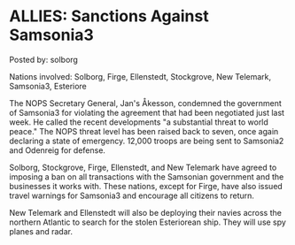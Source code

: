 # ALLIES: Sanctions Against Samsonia3

Posted by: solborg

Nations involved: Solborg, Firge, Ellenstedt, Stockgrove, New Telemark, Samsonia3, Esteriore

The NOPS Secretary General, Jan's Åkesson, condemned the government of Samsonia3 for violating the agreement that had been negotiated just last week. He called the recent developments "a substantial threat to world peace." The NOPS threat level has been raised back to seven, once again declaring a state of emergency. 12,000 troops are being sent to Samsonia2 and Odenreig for defense.

Solborg, Stockgrove, Firge, Ellenstedt, and New Telemark have agreed to imposing a ban on all transactions with the Samsonian government and the businesses it works with. These nations, except for Firge, have also issued travel warnings for Samsonia3 and encourage all citizens to return.

New Telemark and Ellenstedt will also be deploying their navies across the northern Atlantic to search for the stolen Esteriorean ship. They will use spy planes and radar.